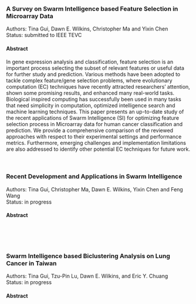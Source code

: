 ### A Survey on Swarm Intelligence based Feature Selection in Microarray Data
Authors: Tina Gui, Dawn E. Wilkins, Christopher Ma and Yixin Chen <br>
Status: submitted to IEEE TEVC <br>
#### Abstract <br>
In gene expression analysis and classification, feature selection is an important process selecting the subset of relevant features or useful data for further study and prediction.    Various methods have been adopted to tackle complex feature/gene selection problems, where evolutionary computation (EC) techniques have recently attracted researchers’ attention, shown some promising results, and enhanced many real-world tasks. Biological inspired computing has successfully been used in many tasks that need simplicity in computation, optimized intelligence search and machine learning techniques. This paper presents an up-to-date study of the recent applications of Swarm Intelligence (SI) for optimizing feature selection process in Microarray data for human cancer classification and prediction. We provide a comprehensive comparison of the reviewed approaches with respect to their experimental settings and performance metrics. Furthermore, emerging challenges and implementation limitations are also addressed to identify other potential EC techniques for future work. 
<br>
<br>
<br>
### Recent Development and Applications in Swarm Intelligence
Authors: Tina Gui, Christopher Ma, Dawn E. Wilkins, Yixin Chen and Feng Wang <br>
Status: in progress <br>
#### Abstract <br>
<br>
<br>
<br>

### Swarm Intelligence based Biclustering Analysis on Lung Cancer in Taiwan
Authors: Tina Gui, Tzu-Pin Lu, Dawn E. Wilkins, and Eric Y. Chuang <br>
Status: in progress <br>
#### Abstract <br>
<br>
<br>
<br>


